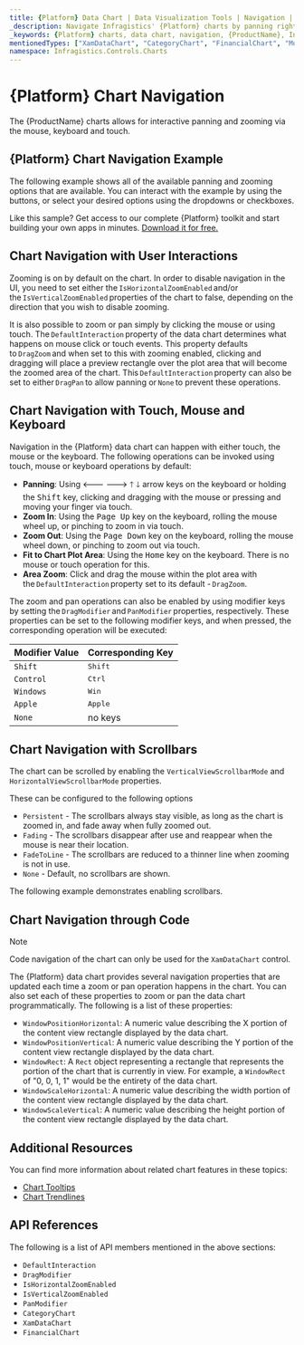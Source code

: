 ```yaml
---
title: {Platform} Data Chart | Data Visualization Tools | Navigation | Infragistics
_description: Navigate Infragistics' {Platform} charts by panning right and left and zooming horizontally and vertically using mouse or touch. Learn about {ProductName} graph navigation capabilities!
_keywords: {Platform} charts, data chart, navigation, {ProductName}, Infragistics
mentionedTypes: ["XamDataChart", "CategoryChart", "FinancialChart", "ModifierKeys"]
namespace: Infragistics.Controls.Charts
---
```

# {Platform} Chart Navigation

The {ProductName} charts allows for interactive panning and zooming via the mouse, keyboard and touch.

## {Platform} Chart Navigation Example

The following example shows all of the available panning and zooming options that are available. You can interact with the example by using the buttons, or select your desired options using the dropdowns or checkboxes.

<code-view style="height: 600px"
           data-demos-base-url="{environment:dvDemosBaseUrl}"
           iframe-src="{environment:dvDemosBaseUrl}/charts/data-chart-chart-navigation"
           alt="{Platform} Navigation Example"
           github-src="charts/data-chart/chart-navigation">
</code-view>

<div class="divider--half"></div>

Like this sample? Get access to our complete {Platform} toolkit and start building your own apps in minutes. <a href="{environment:infragisticsBaseUrl}/products/{ProductSpinal}/download">Download it for free.</a>

## Chart Navigation with User Interactions

Zooming is on by default on the chart. In order to disable navigation in the UI, you need to set either the `IsHorizontalZoomEnabled` and/or the `IsVerticalZoomEnabled` properties of the chart to false, depending on the direction that you wish to disable zooming.

It is also possible to zoom or pan simply by clicking the mouse or using touch. The `DefaultInteraction` property of the data chart determines what happens on mouse click or touch events. This property defaults to `DragZoom` and when set to this with zooming enabled, clicking and dragging will place a preview rectangle over the plot area that will become the zoomed area of the chart. This `DefaultInteraction` property can also be set to either `DragPan` to allow panning or `None` to prevent these operations.

## Chart Navigation with Touch, Mouse and Keyboard

Navigation in the {Platform} data chart can happen with either touch, the mouse or the keyboard. The following operations can be invoked using touch, mouse or keyboard operations by default:

- **Panning**: Using <kbd>🡐</kbd> <kbd>🡒</kbd> <kbd>🡑</kbd> <kbd>🡓</kbd> arrow keys on the keyboard or holding the <kbd>Shift</kbd> key, clicking and dragging with the mouse or pressing and moving your finger via touch.
- **Zoom In**: Using the <kbd>Page Up</kbd> key on the keyboard, rolling the mouse wheel up, or pinching to zoom in via touch.
- **Zoom Out**: Using the <kbd>Page Down</kbd> key on the keyboard, rolling the mouse wheel down, or pinching to zoom out via touch.
- **Fit to Chart Plot Area**: Using the <kbd>Home</kbd> key on the keyboard. There is no mouse or touch operation for this.
- **Area Zoom**: Click and drag the mouse within the plot area with the `DefaultInteraction` property set to its default - `DragZoom`.

The zoom and pan operations can also be enabled by using modifier keys by setting the `DragModifier` and `PanModifier` properties, respectively. These properties can be set to the following modifier keys, and when pressed, the corresponding operation will be executed:

| Modifier Value | Corresponding Key |
| ---------------|------------------ |
| `Shift`        | <kbd>Shift</kbd> |
| `Control`      | <kbd>Ctrl</kbd> |
| `Windows`      | <kbd>Win</kbd> |
| `Apple`        | <kbd>Apple</kbd> |
| `None`         | no keys |

## Chart Navigation with Scrollbars

The chart can be scrolled by enabling the `VerticalViewScrollbarMode` and `HorizontalViewScrollbarMode` properties.

These can be configured to the following options

- `Persistent` - The scrollbars always stay visible, as long as the chart is zoomed in, and fade away when fully zoomed out.
- `Fading` - The scrollbars disappear after use and reappear when the mouse is near their location.
- `FadeToLine` - The scrollbars are reduced to a thinner line when zooming is not in use.
- `None` - Default, no scrollbars are shown.

The following example demonstrates enabling scrollbars.

<code-view style="height: 600px"
           data-demos-base-url="{environment:dvDemosBaseUrl}"
           iframe-src="{environment:dvDemosBaseUrl}/charts/financial-chart-scrollbars"
           alt="{Platform} Navigation Example"
           github-src="charts/financial-chart/scrollbars">
</code-view>

<div class="divider--half"></div>

## Chart Navigation through Code

> [!NOTE]
> Code navigation of the chart can only be used for the `XamDataChart` control.

The {Platform} data chart provides several navigation properties that are updated each time a zoom or pan operation happens in the chart. You can also set each of these properties to zoom or pan the data chart programmatically. The following is a list of these properties:

- `WindowPositionHorizontal`: A numeric value describing the X portion of the content view rectangle displayed by the data chart.
- `WindowPositionVertical`: A numeric value describing the Y portion of the content view rectangle displayed by the data chart.
- `WindowRect`: A `Rect` object representing a rectangle that represents the portion of the chart that is currently in view. For example, a `WindowRect` of "0, 0, 1, 1" would be the entirety of the data chart.
- `WindowScaleHorizontal`: A numeric value describing the width portion of the content view rectangle displayed by the data chart.
- `WindowScaleVertical`: A numeric value describing the height portion of the content view rectangle displayed by the data chart.

## Additional Resources

You can find more information about related chart features in these topics:

- [Chart Tooltips](chart-tooltips.md)
- [Chart Trendlines](chart-trendlines.md)

## API References

The following is a list of API members mentioned in the above sections:

- `DefaultInteraction`
- `DragModifier`
- `IsHorizontalZoomEnabled`
- `IsVerticalZoomEnabled`
- `PanModifier`
- `CategoryChart`
- `XamDataChart`
- `FinancialChart`
